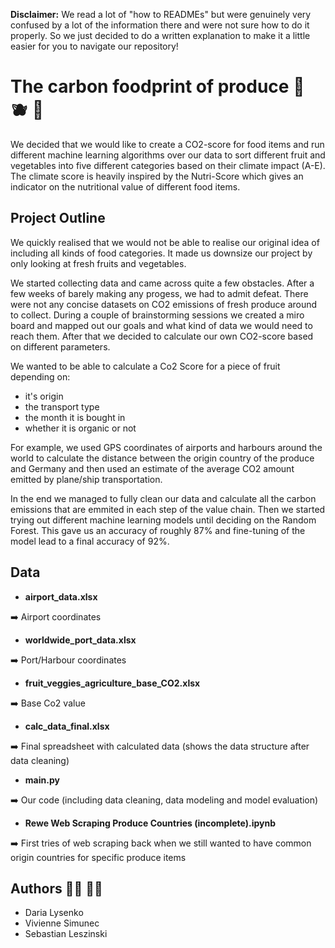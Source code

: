 **Disclaimer:** We read a lot of "how to READMEs" but were genuinely very confused by a lot of the information there and were not sure how to do it properly. So we just decided to do a written explanation to make it a little easier for you to navigate our repository! 

# The carbon foodprint of produce :apple: :blueberries: :pear:

We decided that we would like to create a CO2-score for food items and run different machine learning algorithms over our data to sort different fruit and vegetables into five different categories based on their climate impact (A-E). The climate score is heavily inspired by the Nutri-Score which gives an indicator on the nutritional value of different food items. 

## Project Outline

We quickly realised that we would not be able to realise our original idea of including all kinds of food categories. It made us downsize our project by only looking at fresh fruits and vegetables.

We started collecting data and came across quite a few obstacles. After a few weeks of barely making any progess, we had to admit defeat. There were not any concise datasets on CO2 emissions of fresh produce around to collect. During a couple of brainstorming sessions we created a miro board and mapped out our goals and what kind of data we would need to reach them. After that we decided to calculate our own CO2-score based on different parameters.

We wanted to be able to calculate a Co2 Score for a piece of fruit depending on:

* it's origin
* the transport type
* the month it is bought in
* whether it is organic or not

For example, we used GPS coordinates of airports and harbours around the world to calculate the distance between the origin country of the produce and Germany and then used an estimate of the average CO2 amount emitted by plane/ship transportation.

In the end we managed to fully clean our data and calculate all the carbon emissions that are emmited in each step of the value chain. Then we started trying out different machine learning models until deciding on the Random Forest. This gave us an accuracy of roughly 87% and fine-tuning of the model lead to a final accuracy of 92%.

## Data

* **airport_data.xlsx**

:arrow_right: Airport coordinates

* **worldwide_port_data.xlsx**

:arrow_right: Port/Harbour coordinates

* **fruit_veggies_agriculture_base_CO2.xlsx**

:arrow_right: Base Co2 value

* **calc_data_final.xlsx**

:arrow_right: Final spreadsheet with calculated data (shows the data structure after data cleaning)

* **main.py**

:arrow_right: Our code (including data cleaning, data modeling and model evaluation)

* **Rewe Web Scraping Produce Countries (incomplete).ipynb**

:arrow_right: First tries of web scraping back when we still wanted to have common origin countries for specific produce items


## Authors :woman_technologist: :technologist:

* Daria Lysenko
* Vivienne Simunec
* Sebastian Leszinski
